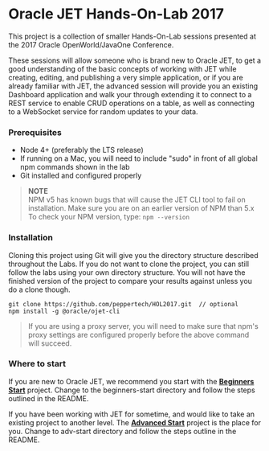 # Oracle JET Hands-On-Lab 2017

This project is a collection of smaller Hands-On-Lab sessions presented at the 2017 Oracle OpenWorld/JavaOne Conference.


These sessions will allow someone who is brand new to Oracle JET, to get a good understanding of the basic concepts of working with JET while creating, editing, and publishing a very simple application, or if you are already familiar with JET, the advanced session will provide you an existing Dashboard application and walk your through extending it to connect to a REST service to enable CRUD operations on a table, as well as connecting to a WebSocket service for random updates to your data.


### Prerequisites
* Node 4+ (preferably the LTS release)
* If running on a Mac, you will need to include "sudo" in front of all global npm commands shown in the lab
* Git installed and configured properly


>**NOTE**  
NPM v5 has known bugs that will cause the JET CLI tool to fail on installation. Make sure you are on an earlier version of NPM than 5.x
To check your NPM version, type: `npm --version`  


### Installation
Cloning this project using Git will give you the directory structure described throughout the Labs. If you do not want to clone the project, you can still follow the labs using your own directory structure.  You will not have the finished version of the project to compare your results against unless you do a clone though. 

```
git clone https://github.com/peppertech/HOL2017.git  // optional
npm install -g @oracle/ojet-cli
```

>If you are using a proxy server, you will need to make sure that npm's proxy settings are configured properly before the above command will succeed.

### Where to start
If you are new to Oracle JET, we recommend you start with the [**Beginners Start**](./beginners-start) project. 
Change to the beginners-start directory and follow the steps outlined in the README.

If you have been working with JET for sometime, and would like to take an existing project to another level. 
The [**Advanced Start**](./adv-start) project is the place for you. Change to adv-start directory and follow the steps outline in the README. 
